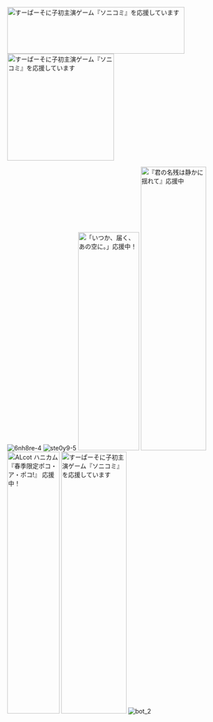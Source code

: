 <a href="https://www.gyomusuper.jp/" title="業無スゥゥゥパー" target="_blank" rel="noopener"><img src="https://www.kobebussan.co.jp/business/img/gs_logo.png?1223" alt="すーぱーそに子初主演ゲーム『ソニコミ』を応援しています" width="407" height="107" border="0" /></a>
<a href="https://iwakura-kanko.com/goods.php" title="いわくらだいすきい～わくん" target="_blank" rel="noopener"><img src="https://iwakura-kanko.com/images_banner/goods_side.png" alt="すーぱーそに子初主演ゲーム『ソニコミ』を応援しています" width="245" height="245" border="0" /></a>

![6nh8re-4](https://user-images.githubusercontent.com/66170519/179247763-010195b2-89f7-4c64-9176-e73f3235d072.png)
![ste0y9-5](https://user-images.githubusercontent.com/66170519/179247134-93380fa3-610a-498c-b9e9-a711deda3a95.png)
<a href="http://www.lumpofsugar.co.jp/"><img src="http://www.lumpofsugar.co.jp/product/itsusora/special/images/bnr/140_mememe.jpg" width="140" height="500" border="0" alt="「いつか、届く、あの空に。」応援中！"></a>
<a href="http://unisonshift.amusecraft.com/products/project21/main.htm" title="PCゲーム『君の名残は静かに揺れて』" target="_blank"><img src="http://unisonshift.amusecraft.com/products/project21/banner/tate/shiori.jpg" width="150" height="650" border="0" alt="『君の名残は静かに揺れて』応援中" /></a>
<a href="http://www.h-comb.biz/ent/poco/" target="_blank"><img src="http://www.h-comb.biz/data/poco/banner/ban_l_sak.jpg" width="120" height="600" border="0" alt="ALcot ハニカム 『春季限定ポコ・ア・ポコ!』 応援中！"></a>
<a href="https://supersonico.jp/sonicomi/enter_h600_07.php" title="PCゲーム『ソニコミ』特設" target="_blank" rel="noopener"><img src="https://supersonico.jp/sonicomi/download/banner/bnr_sonicomi07_h600.jpg" alt="すーぱーそに子初主演ゲーム『ソニコミ』を応援しています" width="150" height="600" border="0" /></a>
![bot_2](https://user-images.githubusercontent.com/66170519/179257285-f195f510-61a2-4349-97ce-b59fcb0529a5.gif)
